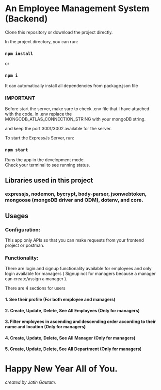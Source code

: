 # An Employee Management System (Backend)

Clone this repository or download the project directly.

In the project directory, you can run:

### `npm install` 
or 
### `npm i`

It can automatically install all dependencies from package.json file

### IMPORTANT
Before start the server, make sure to check .env file that I have attached with the code.
In .env replace the MONGODB_ATLAS_CONNECTION_STRING with your mongoDB string.

and keep the port 3001/3002 available for the server.

To start the ExpressJs Server, run:

### `npm start`

Runs the app in the development mode.\
Check your terminal to see running status.

## Libraries used in this project

### expressjs, nodemon, bycrypt, body-parser, jsonwebtoken, mongoose (mongoDB driver and ODM), dotenv, and core.

## Usages
### Configuration:

This app only APIs so that you can make requests from your frontend project or postman.

### Functionality:
There are login and signup functionality available for employees and only login available for managers ( Signup not for managers because a manager can create/assign a manager ).

There are 4 sections for users
#### 1. See their profile (For both employee and managers)
#### 2. Create, Update, Delete, See All Employees (Only for managers)
#### 3. Filter employees in ascending and descending order according to their name and location (Only for managers)
#### 4. Create, Update, Delete, See All Manager (Only for managers)
#### 5. Create, Update, Delete, See All Department (Only for managers)
#
# Happy New Year All of You.
###### created by Jatin Gautam.